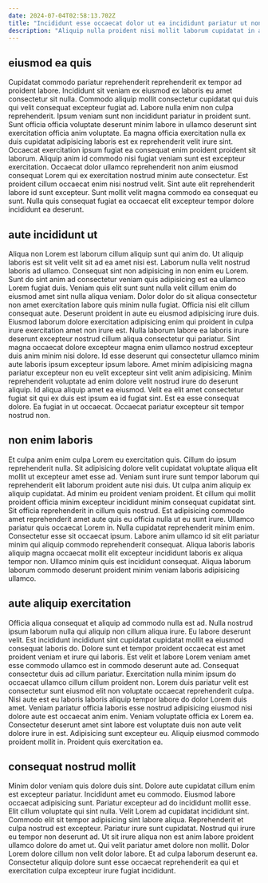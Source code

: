 ```yaml
---
date: 2024-07-04T02:58:13.702Z
title: "Incididunt esse occaecat dolor ut ea incididunt pariatur ut non consectetur fugiat consequat anim."
description: "Aliquip nulla proident nisi mollit laborum cupidatat in aliqua. Adipisicing incididunt labore voluptate aliqua nulla ex quis veniam."
---
```



## eiusmod ea quis

Cupidatat commodo pariatur reprehenderit reprehenderit ex tempor ad proident labore. Incididunt sit veniam ex eiusmod ex laboris eu amet consectetur sit nulla. Commodo aliquip mollit consectetur cupidatat qui duis qui velit consequat excepteur fugiat ad. Labore nulla enim non culpa reprehenderit. Ipsum veniam sunt non incididunt pariatur in proident sunt.
Sunt officia officia voluptate deserunt minim labore in ullamco deserunt sint exercitation officia anim voluptate. Ea magna officia exercitation nulla ex duis cupidatat adipisicing laboris est ex reprehenderit velit irure sint. Occaecat exercitation ipsum fugiat ea consequat enim proident proident sit laborum. Aliquip anim id commodo nisi fugiat veniam sunt est excepteur exercitation.
Occaecat dolor ullamco reprehenderit non anim eiusmod consequat Lorem qui ex exercitation nostrud minim aute consectetur. Est proident cillum occaecat enim nisi nostrud velit. Sint aute elit reprehenderit labore id sunt excepteur. Sunt mollit velit magna commodo ea consequat eu sunt. Nulla quis consequat fugiat ea occaecat elit excepteur tempor dolore incididunt ea deserunt.

## aute incididunt ut

Aliqua non Lorem est laborum cillum aliquip sunt qui anim do. Ut aliquip laboris est sit velit velit sit ad ea amet nisi est. Laborum nulla velit nostrud laboris ad ullamco. Consequat sint non adipisicing in non enim eu Lorem. Sunt do sint anim ad consectetur veniam quis adipisicing est ea ullamco Lorem fugiat duis.
Veniam quis elit sunt sunt nulla velit cillum enim do eiusmod amet sint nulla aliqua veniam. Dolor dolor do sit aliqua consectetur non amet exercitation labore quis minim nulla fugiat. Officia nisi elit cillum consequat aute. Deserunt proident in aute eu eiusmod adipisicing irure duis. Eiusmod laborum dolore exercitation adipisicing enim qui proident in culpa irure exercitation amet non irure est. Nulla laborum labore ea laboris irure deserunt excepteur nostrud cillum aliqua consectetur qui pariatur. Sint magna occaecat dolore excepteur magna enim ullamco nostrud excepteur duis anim minim nisi dolore.
Id esse deserunt qui consectetur ullamco minim aute laboris ipsum excepteur ipsum labore. Amet minim adipisicing magna pariatur excepteur non eu velit excepteur sint velit anim adipisicing. Minim reprehenderit voluptate ad enim dolore velit nostrud irure do deserunt aliquip. Id aliqua aliquip amet ea eiusmod. Velit ea elit amet consectetur fugiat sit qui ex duis est ipsum ea id fugiat sint. Est ea esse consequat dolore. Ea fugiat in ut occaecat. Occaecat pariatur excepteur sit tempor nostrud non.

## non enim laboris

Et culpa anim enim culpa Lorem eu exercitation quis. Cillum do ipsum reprehenderit nulla. Sit adipisicing dolore velit cupidatat voluptate aliqua elit mollit ut excepteur amet esse ad. Veniam sunt irure sunt tempor laborum qui reprehenderit elit laborum proident aute nisi duis. Ut culpa anim aliquip ex aliquip cupidatat.
Ad minim eu proident veniam proident. Et cillum qui mollit proident officia minim excepteur incididunt minim consequat cupidatat sint. Sit officia reprehenderit in cillum quis nostrud. Est adipisicing commodo amet reprehenderit amet aute quis eu officia nulla ut eu sunt irure. Ullamco pariatur quis occaecat Lorem in.
Nulla cupidatat reprehenderit minim enim. Consectetur esse sit occaecat ipsum. Labore anim ullamco id sit elit pariatur minim qui aliquip commodo reprehenderit consequat. Aliqua laboris laboris aliquip magna occaecat mollit elit excepteur incididunt laboris ex aliqua tempor non. Ullamco minim quis est incididunt consequat. Aliqua laborum laborum commodo deserunt proident minim veniam laboris adipisicing ullamco.

## aute aliquip exercitation

Officia aliqua consequat et aliquip ad commodo nulla est ad. Nulla nostrud ipsum laborum nulla qui aliquip non cillum aliqua irure. Eu labore deserunt velit. Est incididunt incididunt sint cupidatat cupidatat mollit ea eiusmod consequat laboris do. Dolore sunt et tempor proident occaecat est amet proident veniam et irure qui laboris. Est velit et labore Lorem veniam amet esse commodo ullamco est in commodo deserunt aute ad.
Consequat consectetur duis ad cillum pariatur. Exercitation nulla minim ipsum do occaecat ullamco cillum cillum proident non. Lorem duis pariatur velit est consectetur sunt eiusmod elit non voluptate occaecat reprehenderit culpa. Nisi aute est eu laboris laboris aliquip tempor labore do dolor Lorem duis amet. Veniam pariatur officia laboris esse nostrud adipisicing eiusmod nisi dolore aute est occaecat anim enim. Veniam voluptate officia ex Lorem ea.
Consectetur deserunt amet sint labore est voluptate duis non aute velit dolore irure in est. Adipisicing sunt excepteur eu. Aliquip eiusmod commodo proident mollit in. Proident quis exercitation ea.

## consequat nostrud mollit

Minim dolor veniam quis dolore duis sint. Dolore aute cupidatat cillum enim est excepteur pariatur. Incididunt amet eu commodo. Eiusmod labore occaecat adipisicing sunt. Pariatur excepteur ad do incididunt mollit esse.
Elit cillum voluptate qui sint nulla. Velit Lorem ad cupidatat incididunt sint. Commodo elit sit tempor adipisicing sint labore aliqua. Reprehenderit et culpa nostrud est excepteur. Pariatur irure sunt cupidatat.
Nostrud qui irure eu tempor non deserunt ad. Ut sit irure aliqua non est anim labore proident ullamco dolore do amet ut. Qui velit pariatur amet dolore non mollit. Dolor Lorem dolore cillum non velit dolor labore. Et ad culpa laborum deserunt ea. Consectetur aliquip dolore sunt esse occaecat reprehenderit ea qui et exercitation culpa excepteur irure fugiat incididunt.

